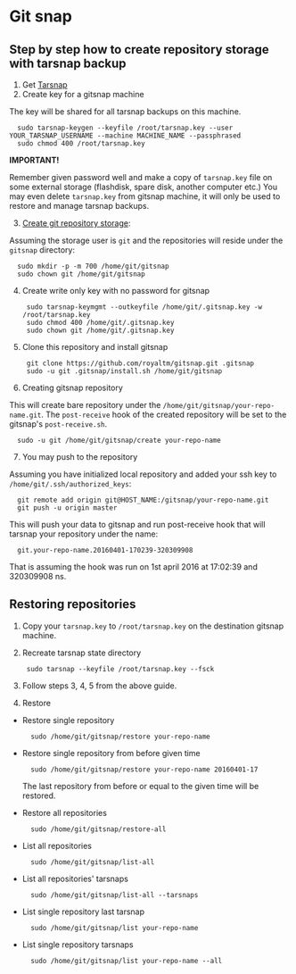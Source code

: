 Git snap
========


Step by step how to create repository storage with tarsnap backup
-----------------------------------------------------------------

1. Get [Tarsnap](https://www.tarsnap.com/gettingstarted.html)
2. Create key for a gitsnap machine

  The key will be shared for all tarsnap backups on this machine.

      sudo tarsnap-keygen --keyfile /root/tarsnap.key --user YOUR_TARSNAP_USERNAME --machine MACHINE_NAME --passphrased
      sudo chmod 400 /root/tarsnap.key

  __IMPORTANT!__

  Remember given password well and make a copy of `tarsnap.key` file on some external storage (flashdisk, spare disk, another computer etc.)
  You may even delete `tarsnap.key` from gitsnap machine, it will only be used to restore and manage tarsnap backups.

3. [Create git repository storage](https://git-scm.com/book/en/v1/Git-on-the-Server-Setting-Up-the-Server):

  Assuming the storage user is `git` and the repositories will reside under the `gitsnap` directory:

      sudo mkdir -p -m 700 /home/git/gitsnap
      sudo chown git /home/git/gitsnap

4. Create write only key with no password for gitsnap

        sudo tarsnap-keymgmt --outkeyfile /home/git/.gitsnap.key -w /root/tarsnap.key
        sudo chmod 400 /home/git/.gitsnap.key
        sudo chown git /home/git/.gitsnap.key

5. Clone this repository and install gitsnap

        git clone https://github.com/royaltm/gitsnap.git .gitsnap
        sudo -u git .gitsnap/install.sh /home/git/gitsnap

6. Creating gitsnap repository

  This will create bare repository under the `/home/git/gitsnap/your-repo-name.git`.
  The `post-receive` hook of the created repository will be set to the gitsnap's `post-receive.sh`.

      sudo -u git /home/git/gitsnap/create your-repo-name

7. You may push to the repository

  Assuming you have initialized local repository and added your ssh key to `/home/git/.ssh/authorized_keys`:

      git remote add origin git@HOST_NAME:/gitsnap/your-repo-name.git
      git push -u origin master

  This will push your data to gitsnap and run post-receive hook that will
  tarsnap your repository under the name:

      git.your-repo-name.20160401-170239-320309908

  That is assuming the hook was run on 1st april 2016 at 17:02:39 and 320309908 ns.


Restoring repositories
----------------------

1. Copy your `tarsnap.key` to `/root/tarsnap.key` on the destination gitsnap machine.

2. Recreate tarsnap state directory

        sudo tarsnap --keyfile /root/tarsnap.key --fsck

3. Follow steps 3, 4, 5 from the above guide.

4. Restore

- Restore single repository

        sudo /home/git/gitsnap/restore your-repo-name

- Restore single repository from before given time

        sudo /home/git/gitsnap/restore your-repo-name 20160401-17

  The last repository from before or equal to the given time will be restored.

- Restore all repositories

        sudo /home/git/gitsnap/restore-all

- List all repositories

        sudo /home/git/gitsnap/list-all

- List all repositories' tarsnaps

        sudo /home/git/gitsnap/list-all --tarsnaps

- List single repository last tarsnap

        sudo /home/git/gitsnap/list your-repo-name

- List single repository tarsnaps

        sudo /home/git/gitsnap/list your-repo-name --all
